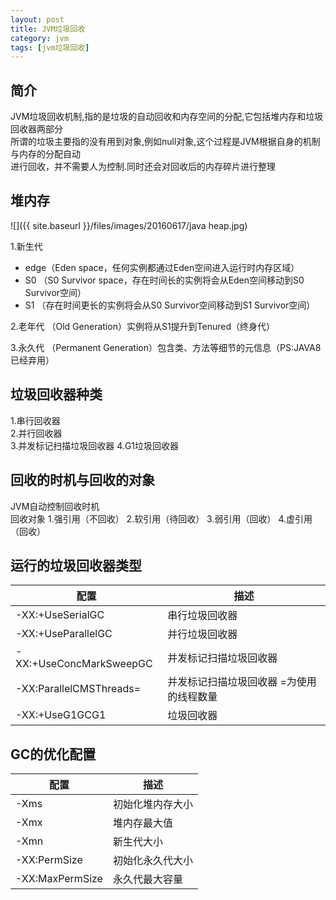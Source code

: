 ```yaml
---
layout: post
title: JVM垃圾回收
category: jvm
tags: [jvm垃圾回收]
---
```


## 简介

JVM垃圾回收机制,指的是垃圾的自动回收和内存空间的分配,它包括堆内存和垃圾回收器两部分  
所谓的垃圾主要指的没有用到对象,例如null对象,这个过程是JVM根据自身的机制与内存的分配自动  
进行回收，并不需要人为控制.同时还会对回收后的内存碎片进行整理

## 堆内存

![]({{ site.baseurl }}/files/images/20160617/java heap.jpg)  

1.新生代  
- edge（Eden space，任何实例都通过Eden空间进入运行时内存区域）
- S0 （S0 Survivor space，存在时间长的实例将会从Eden空间移动到S0 Survivor空间）
- S1 （存在时间更长的实例将会从S0 Survivor空间移动到S1 Survivor空间）
 
2.老年代 （Old Generation）实例将从S1提升到Tenured（终身代） 

3.永久代 （Permanent Generation）包含类、方法等细节的元信息（PS:JAVA8已经弃用）  

## 垃圾回收器种类

1.串行回收器   
2.并行回收器  
3.并发标记扫描垃圾回收器
4.G1垃圾回收器  

## 回收的时机与回收的对象

JVM自动控制回收时机  
回收对象
1.强引用（不回收）
2.软引用（待回收）
3.弱引用（回收）
4.虚引用（回收）

## 运行的垃圾回收器类型

配置                   |          描述
-----------------------|----------------------------
-XX:+UseSerialGC       |  串行垃圾回收器
-XX:+UseParallelGC     |  并行垃圾回收器
-XX:+UseConcMarkSweepGC|  并发标记扫描垃圾回收器
-XX:ParallelCMSThreads=|  并发标记扫描垃圾回收器 =为使用的线程数量
-XX:+UseG1GCG1         |  垃圾回收器


## GC的优化配置

配置                   |          描述
-----------------------|----------------------------
-Xms                   |  初始化堆内存大小
-Xmx                   |  堆内存最大值
-Xmn                   |  新生代大小
-XX:PermSize           |  初始化永久代大小
-XX:MaxPermSize        |  永久代最大容量


